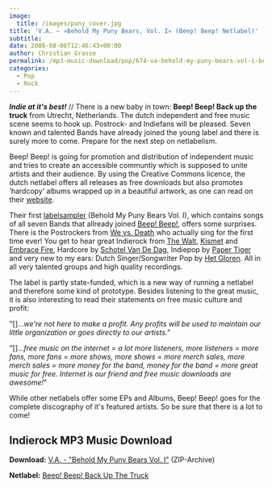 ```yaml
---
image:
  title: /images/puny_cover.jpg
title: 'V.A. – »Behold My Puny Bears, Vol. I« (Beep! Beep! Netlabel)'
subtitle: 
date: 2008-08-06T12:46:43+00:00
author: Christian Grasse
permalink: /mp3-music-download/pop/674-va-behold-my-puny-bears-vol-i-beep-beep-netlabel
categories:
  - Pop
  - Rock
---
```

***Indie at it's best!*** // There is a new baby in town: **Beep! Beep! Back up the truck** from Utrecht, Netherlands. The dutch independent and free music scene seems to hook up. Postrock- and Indiefans will be pleased. Seven known and talented Bands have already joined the young label and there is surely more to come. Prepare for the next step on netlabelism. <!--more-->

<!--adsense-->

Beep! Beep! is going for promotion and distribution of independent music and tries to create an accessible communtiy which is supposed to unite artists and their audience. By using the Creative Commons licence, the dutch netlabel offers all releases as free downloads but also promotes ‘hardcopy’ albums wrapped up in a beautiful artwork, as one can read on their [website](http://beepbeep.nl).

Their first [labelsampler](http://www.beepbeep.nl/music/) (Behold My Puny Bears Vol. I), which contains songs of all seven Bands that allready joined [Beep! Beep!](http://www.beepbeep.nl/), offers some surprises. There is the Postrockers from [We vs. Death](http://www.beepbeep.nl/bands/we-vs-death/profile) who actually sing for the first time ever! You get to hear great Indierock from [The Walt](http://www.beepbeep.nl/bands/the-walt/profile), [Kismet](http://www.beepbeep.nl/bands/kismet/profile) and [Embrace Fire](http://www.beepbeep.nl/bands/embrace-fire/profile/), Hardcore by [Schotel Van De Dag](http://www.beepbeep.nl/bands/schotel-van-de-dag/profile/), Indiepop by [Paper Tiger](http://www.beepbeep.nl/bands/paper-tiger/profile/) and very new to my ears: Dutch Singer/Songwriter Pop by [Het Gloren](http://www.beepbeep.nl/bands/het-gloren/profile/). All in all very talented groups and high quality recordings.

The label is partly state-funded, which is a new way of running a netlabel and therefore some kind of prototype. Besides listening to the great music, it is also interesting to read their statements on free music culture and profit:

"[]..._we’re not here to make a profit. Any profits will be used to maintain our little organization or goes directly to our artists."_

"[]..._free music on the internet = a lot more listeners, more listeners = more fans, more fans = more shows, more shows = more merch sales, more merch sales = more money for the band, money for the band = more great music for free. Internet is our friend and free music downloads are awesome!_"

While other netlabels offer some EPs and Albums, Beep! Beep! goes for the complete discography of it's featured artists. So be sure that there is a lot to come!

## Indierock MP3 Music Download

**Download:** [V.A. - "Behold My Puny Bears Vol. I"](http://www.beepbeep.nl/wp-content/music/beepbeep/behold/behold%20my%20puny%20bears.rar) (ZIP-Archive)
  
**Netlabel:** [Beep! Beep! Back Up The Truck](http://www.beepbeep.nl/music/)